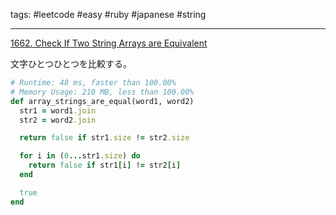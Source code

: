 tags: #leetcode #easy #ruby #japanese #string

<hr />

[1662. Check If Two String Arrays are Equivalent](https://leetcode.com/problems/check-if-two-string-arrays-are-equivalent/)
    
文字ひとつひとつを比較する。

```ruby
# Runtime: 48 ms, faster than 100.00%
# Memory Usage: 210 MB, less than 100.00%
def array_strings_are_equal(word1, word2)
  str1 = word1.join
  str2 = word2.join

  return false if str1.size != str2.size

  for i in (0...str1.size) do
	return false if str1[i] != str2[i] 
  end

  true
end
```